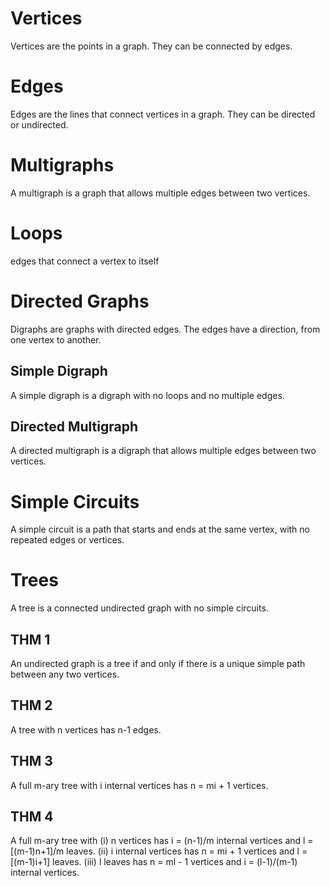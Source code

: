# Vertices
Vertices are the points in a graph. They can be connected by edges.

# Edges
Edges are the lines that connect vertices in a graph. They can be directed or undirected.

# Multigraphs
A multigraph is a graph that allows multiple edges between two vertices.

# Loops
edges that connect a vertex to itself

# Directed Graphs
Digraphs are graphs with directed edges. The edges have a direction, from one vertex to another.
## Simple Digraph
A simple digraph is a digraph with no loops and no multiple edges.
## Directed Multigraph
A directed multigraph is a digraph that allows multiple edges between two vertices.

# Simple Circuits
A simple circuit is a path that starts and ends at the same vertex, with no repeated edges or vertices.

# Trees
A tree is a connected undirected graph with no simple circuits.
## THM 1
An undirected graph is a tree if and only if there is a unique simple path between any two vertices.
## THM 2
A tree with n vertices has n-1 edges.
## THM 3
A full m-ary tree with i internal vertices has n = mi + 1 vertices.
## THM 4
A full m-ary tree with 
(i) n vertices has i = (n-1)/m internal vertices and l = [(m-1)n+1]/m leaves.
(ii) i internal vertices has n = mi + 1 vertices and l = [(m-1)i+1] leaves.
(iii) l leaves has n = ml - 1 vertices and i = (l-1)/(m-1) internal vertices.

